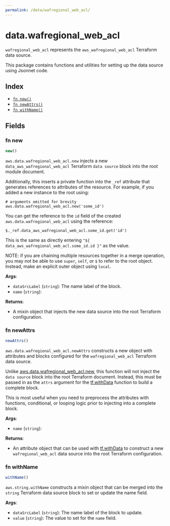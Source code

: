 ```yaml
---
permalink: /data/wafregional_web_acl/
---
```


# data.wafregional_web_acl

`wafregional_web_acl` represents the `aws_wafregional_web_acl` Terraform data source.



This package contains functions and utilities for setting up the data source using Jsonnet code.


## Index

* [`fn new()`](#fn-new)
* [`fn newAttrs()`](#fn-newattrs)
* [`fn withName()`](#fn-withname)

## Fields

### fn new

```ts
new()
```


`aws.data.wafregional_web_acl.new` injects a new `data_aws_wafregional_web_acl` Terraform `data source`
block into the root module document.

Additionally, this inserts a private function into the `_ref` attribute that generates references to attributes of the
resource. For example, if you added a new instance to the root using:

    # arguments omitted for brevity
    aws.data.wafregional_web_acl.new('some_id')

You can get the reference to the `id` field of the created `aws.data.wafregional_web_acl` using the reference:

    $._ref.data_aws_wafregional_web_acl.some_id.get('id')

This is the same as directly entering `"${ data_aws_wafregional_web_acl.some_id.id }"` as the value.

NOTE: if you are chaining multiple resources together in a merge operation, you may not be able to use `super`, `self`,
or `$` to refer to the root object. Instead, make an explicit outer object using `local`.

**Args**:
  - `dataSrcLabel` (`string`): The name label of the block.
  - `name` (`string`): 

**Returns**:
- A mixin object that injects the new data source into the root Terraform configuration.


### fn newAttrs

```ts
newAttrs()
```


`aws.data.wafregional_web_acl.newAttrs` constructs a new object with attributes and blocks configured for the `wafregional_web_acl`
Terraform data source.

Unlike [aws.data.wafregional_web_acl.new](#fn-wafregionalwebaclnew), this function will not inject the `data source`
block into the root Terraform document. Instead, this must be passed in as the `attrs` argument for the
[tf.withData](https://github.com/tf-libsonnet/core/tree/main/docs#fn-withdata) function to build a complete block.

This is most useful when you need to preprocess the attributes with functions, conditional, or looping logic prior to
injecting into a complete block.

**Args**:
  - `name` (`string`): 

**Returns**:
  - An attribute object that can be used with [tf.withData](https://github.com/tf-libsonnet/core/tree/main/docs#fn-withdata) to construct a new `wafregional_web_acl` data source into the root Terraform configuration.


### fn withName

```ts
withName()
```

`aws.string.withName` constructs a mixin object that can be merged into the `string`
Terraform data source block to set or update the name field.



**Args**:
  - `dataSrcLabel` (`string`): The name label of the block to update.
  - `value` (`string`): The value to set for the `name` field.
